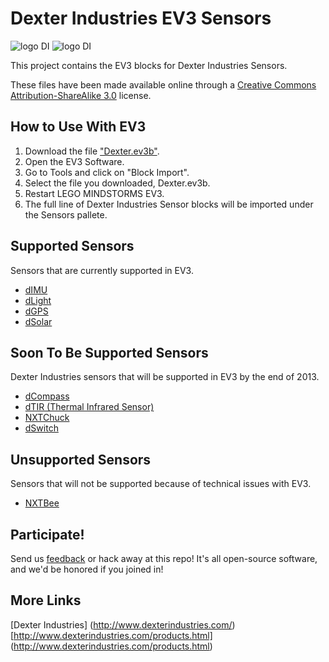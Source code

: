 Dexter Industries EV3 Sensors
=====
![logo DI](https://github.com/DexterInd/EV3_Dexter_Industries_Sensors/raw/master/Dev%20Tools/DILogo-125.jpg "Dexter Industries Logo")
![logo DI](https://github.com/DexterInd/EV3_Dexter_Industries_Sensors/raw/master/Dev%20Tools/ev3_logo.png "Dexter Industries Logo")

This project contains the EV3 blocks for Dexter Industries Sensors.

These files have been made available online through a [Creative Commons Attribution-ShareAlike 3.0](http://creativecommons.org/licenses/by-sa/3.0/) license.

## How to Use With EV3

1.  Download the file ["Dexter.ev3b"](https://github.com/DexterInd/EV3_Dexter_Industries_Sensors/raw/master/Dexter.ev3b).
2.  Open the EV3 Software.
3.  Go to Tools and click on "Block Import".
4.  Select the file you downloaded, Dexter.ev3b.
5.  Restart LEGO MINDSTORMS EV3.
6.  The full line of Dexter Industries Sensor blocks will be imported under the Sensors pallete.

## Supported Sensors
Sensors that are currently supported in EV3.
* [dIMU](http://www.dexterindustries.com/dIMU.html)
* [dLight](http://www.dexterindustries.com/dLight.html)
* [dGPS](http://www.dexterindustries.com/dGPS.html)
* [dSolar](http://www.dexterindustries.com/Products-dSolar.html)

## Soon To Be Supported Sensors
Dexter Industries sensors that will be supported in EV3 by the end of 2013.
* [dCompass](http://www.dexterindustries.com/dCompass.html)
* [dTIR (Thermal Infrared Sensor)](http://www.dexterindustries.com/TIR_Sensor.html)
* [NXTChuck](http://www.dexterindustries.com/NXTChuck.html)
* [dSwitch](http://www.dexterindustries.com/Products-dSwitch.html)

## Unsupported Sensors
Sensors that will not be supported because of technical issues with EV3.
* [NXTBee](http://www.dexterindustries.com/NXTBee.html)

## Participate!
Send us [feedback](http://www.dexterindustries.com/contact.html) or hack away at this repo!  It's all open-source software, and we'd be honored if you joined in!

## More Links

[Dexter Industries] (http://www.dexterindustries.com/)
[http://www.dexterindustries.com/products.html] (http://www.dexterindustries.com/products.html)

